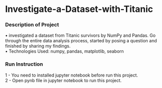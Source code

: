 # Investigate-a-Dataset-with-Titanic

### Description of Project  
 • investigated a dataset from Titanic survivors by NumPy and Pandas. Go through the entire data analysis process, started by posing a question and finished by sharing my findings.   
 • Technologies Used: numpy, pandas, matplotlib, seaborn  

### Run Instruction  
1 - You need to installed jupyter notebook before run this project.  
2 - Open pynb file in jupyter notebook to run this project.  
